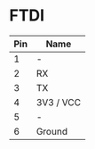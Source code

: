 # FTDI

| Pin  | Name      |
| ---- | --------- |
| 1    | -         |
| 2    | RX        |
| 3    | TX        |
| 4    | 3V3 / VCC |
| 5    | -         |
| 6    | Ground    |
